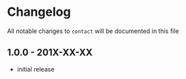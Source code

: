# Changelog

All notable changes to `contact` will be documented in this file

## 1.0.0 - 201X-XX-XX

- initial release
